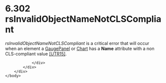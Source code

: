 <html dir="LTR" xmlns:mshelp="http://msdn.microsoft.com/mshelp" xmlns:ddue="http://ddue.schemas.microsoft.com/authoring/2003/5" xmlns:xlink="http://www.w3.org/1999/xlink" xmlns:tool="http://www.microsoft.com/tooltip">
    <head>
        <meta http-equiv="Content-Type" content="text/html; CHARSET=utf-8"></meta>
        <meta name="save" content="history"></meta>
        <title>6.302 rsInvalidObjectNameNotCLSCompliant</title>
        <xml>
            <mshelp:toctitle title="6.302 rsInvalidObjectNameNotCLSCompliant"></mshelp:toctitle>
            <mshelp:rltitle title="[MS-RDL]: rsInvalidObjectNameNotCLSCompliant"></mshelp:rltitle>
            <mshelp:keyword index="A" term="1cfb586c-64ec-4aa5-818c-2503a04a79af"></mshelp:keyword>
            <mshelp:attr name="DCSext.ContentType" value="open specification"></mshelp:attr>
            <mshelp:attr name="AssetID" value="1cfb586c-64ec-4aa5-818c-2503a04a79af"></mshelp:attr>
            <mshelp:attr name="TopicType" value="kbRef"></mshelp:attr>
            <mshelp:attr name="DCSext.Title" value="[MS-RDL]: rsInvalidObjectNameNotCLSCompliant" />
        </xml>
    </head>
    <body>
        <div id="header">
            <h1 class="heading">6.302 rsInvalidObjectNameNotCLSCompliant</h1>
        </div>
        <div id="mainSection">
            <div id="mainBody">
                <div id="allHistory" class="saveHistory"></div>
                <div id="sectionSection0" class="section" name="collapseableSection">
                    

<p><i>rsInvalidObjectNameNotCLSCompliant</i> is a critical
error that will occur when an element a <a href="f01744d3-79fa-4f30-94bf-a1ffa6bde2ac.html">GaugePanel</a> or <a href="b0ab5524-7eb2-47a7-a4d3-230f5c8c5526.html">Chart</a> has a <b>Name</b>
attribute with a non CLS-compliant value <a href="https://go.microsoft.com/fwlink/?LinkId=147989">[UTR15]</a>.</p>


                </div>
            </div>
        </div>
    </body>
</html>